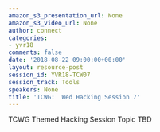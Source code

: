 ```yaml
---
amazon_s3_presentation_url: None
amazon_s3_video_url: None
author: connect
categories:
- yvr18
comments: false
date: '2018-08-22 09:00:00+00:00'
layout: resource-post
session_id: YVR18-TCW07
session_track: Tools
speakers: None
title: 'TCWG:  Wed Hacking Session 7'
---
```


TCWG Themed Hacking Session Topic TBD